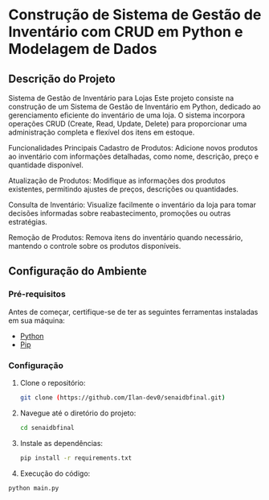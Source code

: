 # Construção de Sistema de Gestão de Inventário com CRUD em Python e Modelagem de Dados

## Descrição do Projeto


Sistema de Gestão de Inventário para Lojas
Este projeto consiste na construção de um Sistema de Gestão de Inventário em Python, dedicado ao gerenciamento eficiente do inventário de uma loja. O sistema incorpora operações CRUD (Create, Read, Update, Delete) para proporcionar uma administração completa e flexível dos itens em estoque.

Funcionalidades Principais
Cadastro de Produtos: Adicione novos produtos ao inventário com informações detalhadas, como nome, descrição, preço e quantidade disponível.

Atualização de Produtos: Modifique as informações dos produtos existentes, permitindo ajustes de preços, descrições ou quantidades.

Consulta de Inventário: Visualize facilmente o inventário da loja para tomar decisões informadas sobre reabastecimento, promoções ou outras estratégias.

Remoção de Produtos: Remova itens do inventário quando necessário, mantendo o controle sobre os produtos disponíveis.

## Configuração do Ambiente

### Pré-requisitos

Antes de começar, certifique-se de ter as seguintes ferramentas instaladas em sua máquina:

- [Python](https://www.python.org/)
- [Pip]([https://www.python.org/](https://pypi.org/project/pip/)) 

### Configuração

1. Clone o repositório:

    ```bash
    git clone (https://github.com/Ilan-dev0/senaidbfinal.git)
    ```

2. Navegue até o diretório do projeto:

    ```bash
    cd senaidbfinal
    ```

3. Instale as dependências:

    ```bash
    pip install -r requirements.txt
    ```

4. Execução do código:

```bash
python main.py
```

